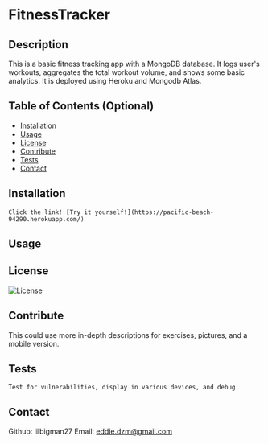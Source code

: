 # FitnessTracker

## Description

This is a basic fitness tracking app with a MongoDB database. It logs user's workouts, aggregates the total workout volume, and shows some basic analytics. It is deployed using Heroku and Mongodb Atlas.

## Table of Contents (Optional)

- [Installation](#installation)
- [Usage](#usage)
- [License](#license)
- [Contribute](#contribute)
- [Tests](#tests)
- [Contact](#contact)

## Installation

```
Click the link! [Try it yourself!](https://pacific-beach-94290.herokuapp.com/) 
```

## Usage



## License

![License](https://img.shields.io/badge/License-MIT-blue.svg)

## Contribute

This could use more in-depth descriptions for exercises, pictures, and a mobile version.

## Tests
```
Test for vulnerabilities, display in various devices, and debug.
```

## Contact

Github: lilbigman27
Email: eddie.dzm@gmail.com
